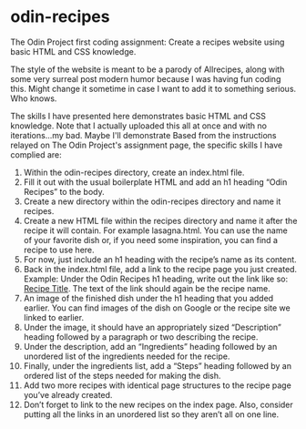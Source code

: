 # odin-recipes
The Odin Project first coding assignment: Create a recipes website using basic HTML and CSS knowledge.

The style of the website is meant to be a parody of Allrecipes, along with some very surreal post modern humor because I was having fun coding this. Might change it sometime in case I want to add it to something serious. Who knows.

The skills I have presented here demonstrates basic HTML and CSS knowledge. Note that I actually uploaded this all at once and with no iterations...my bad. Maybe I'll demonstrate  Based from the instructions relayed on The Odin Project's assignment page, the specific skills I have complied are:

1. Within the odin-recipes directory, create an index.html file.
2. Fill it out with the usual boilerplate HTML and add an h1 heading “Odin Recipes” to the body.
3. Create a new directory within the odin-recipes directory and name it recipes.
4. Create a new HTML file within the recipes directory and name it after the recipe it will contain. For example lasagna.html. You can use the name of your favorite dish or, if you need some inspiration, you can find a recipe to use here.
5. For now, just include an h1 heading with the recipe’s name as its content.
6. Back in the index.html file, add a link to the recipe page you just created. Example: Under the Odin Recipes h1 heading, write out the link like so: <a href="recipes/recipename.html">Recipe Title</a>. The text of the link should again be the recipe name.
7. An image of the finished dish under the h1 heading that you added earlier. You can find images of the dish on Google or the recipe site we linked to earlier.
8. Under the image, it should have an appropriately sized “Description” heading followed by a paragraph or two describing the recipe.
9. Under the description, add an “Ingredients” heading followed by an unordered list of the ingredients needed for the recipe.
10. Finally, under the ingredients list, add a “Steps” heading followed by an ordered list of the steps needed for making the dish.
11. Add two more recipes with identical page structures to the recipe page you’ve already created.
12. Don’t forget to link to the new recipes on the index page. Also, consider putting all the links in an unordered list so they aren’t all on one line.
